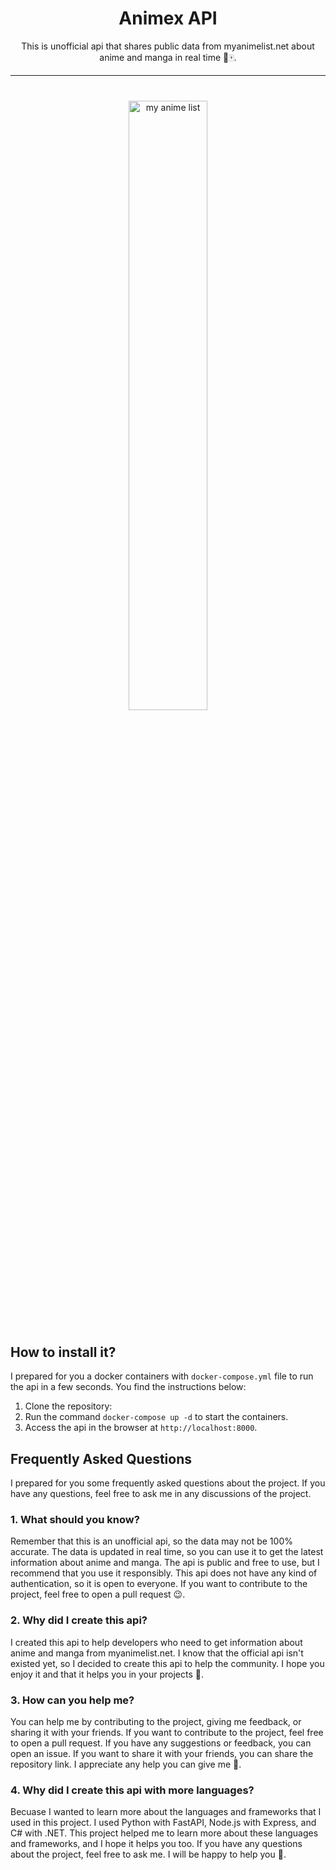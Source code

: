 <center><h1>Animex API</h1></center>

<center><p>This is unofficial api that shares public data from myanimelist.net about anime and manga in real time 🎏🀄.</p></center>

---

<div style="margin: 40px 0;">
  <center>
    <img width="50%" src="https://static.wikia.nocookie.net/enanimanga/images/7/76/Myanimelist_logo.png/revision/latest?cb=20191121020509" alt="my anime list" />
  </center>
</div>

## How to install it?

I prepared for you a docker containers with `docker-compose.yml` file to run the api in a few seconds. You find the instructions below:

1. Clone the repository:
2. Run the command `docker-compose up -d` to start the containers.
3. Access the api in the browser at `http://localhost:8000`.

## Frequently Asked Questions

I prepared for you some frequently asked questions about the project. If you have any questions, feel free to ask me in any discussions of the project.

### 1. What should you know?

Remember that this is an unofficial api, so the data may not be 100% accurate. The data is updated in real time, so you can use it to get the latest information about anime and manga. The api is public and free to use, but I recommend that you use it responsibly. This api does not have any kind of authentication, so it is open to everyone. If you want to contribute to the project, feel free to open a pull request 😉.

### 2. Why did I create this api?

I created this api to help developers who need to get information about anime and manga from myanimelist.net. I know that the official api isn't existed yet, so I decided to create this api to help the community. I hope you enjoy it and that it helps you in your projects 🚀.

### 3. How can you help me?

You can help me by contributing to the project, giving me feedback, or sharing it with your friends. If you want to contribute to the project, feel free to open a pull request. If you have any suggestions or feedback, you can open an issue. If you want to share it with your friends, you can share the repository link. I appreciate any help you can give me 🙏.

### 4. Why did I create this api with more languages?

Becuase I wanted to learn more about the languages and frameworks that I used in this project. I used Python with FastAPI, Node.js with Express, and C# with .NET. This project helped me to learn more about these languages and frameworks, and I hope it helps you too. If you have any questions about the project, feel free to ask me. I will be happy to help you 🤗.

